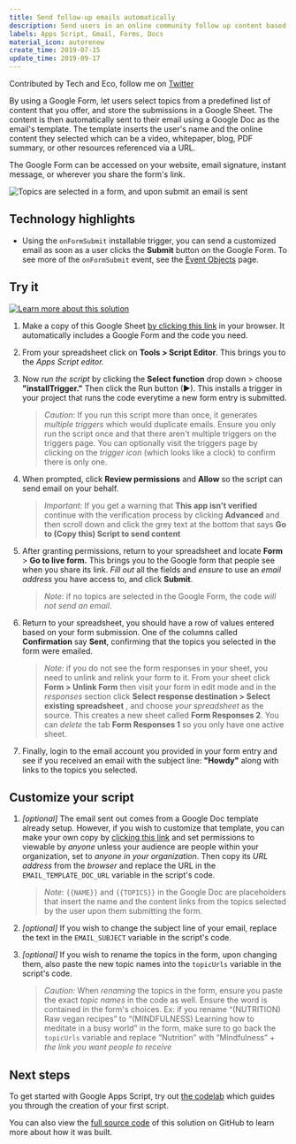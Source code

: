 ```yaml
---
title: Send follow-up emails automatically
description: Send users in an online community follow up content based on their interests.
labels: Apps Script, Gmail, Forms, Docs
material_icon: autorenew
create_time: 2019-07-15
update_time: 2019-09-17
---
```


Contributed by Tech and Eco, follow me on [Twitter](https://twitter.com/TechandEco)

By using a Google Form, let users select topics from a predefined list of
content that you offer, and store the submissions in a Google Sheet. The
content is then automatically sent to their email using a Google Doc as the
email's template. The template inserts the user's name and the online content
they selected which can be a video, whitepaper, blog, PDF summary, or other
resources referenced via a URL.

The Google Form can be accessed on your website, email signature,
instant message, or wherever you share the form's link.

![Topics are selected in a form, and upon submit an email is sent](https://cdn.jsdelivr.net/gh/gsuitedevs/solutions@master/content-signup/demo.gif)

## Technology highlights

- Using the `onFormSubmit` installable trigger, you can send a customized email
  as soon as a user clicks the **Submit** button on the Google Form. To see
  more of the `onFormSubmit` event, see the
  [Event Objects](https://developers.google.com/apps-script/guides/triggers/events#form-submit)
  page.

## Try it

[![Learn more about this solution](https://img.youtube.com/vi/xxgQr-jSu9o/0.jpg)](https://www.youtube.com/embed/xxgQr-jSu9o)

1. Make a copy of this Google Sheet
   [by clicking this link](https://docs.google.com/spreadsheets/d/1vyv-QcQ0wgaGNV7XklZI1jq95Cg_QVBq-o4rhTJqg00/copy)
   in your browser. It automatically includes a Google Form and the code
   you need.

1. From your spreadsheet click on **Tools > Script Editor**. This brings
   you to the _Apps Script editor._

1. Now _run the script_ by clicking the **Select function** drop down >
   choose **"installTrigger."** Then click the Run button (►). This installs
   a trigger in your project that runs the code everytime a new form
   entry is submitted.

   > _Caution_: If you run this script more than once, it generates
   > _multiple triggers_ which would duplicate emails. Ensure you only run the
   > script once and that there aren't multiple triggers on the triggers page.
   > You can optionally visit the triggers page by clicking on the
   > _trigger icon_ (which looks like a clock) to confirm there is only one.

1. When prompted, click **Review permissions** and **Allow**
   so the script can send email on your behalf.

   > *Important:* If you get a warning that **This app isn't verified**
   > continue with the verification process by clicking
   > **Advanced** and then scroll down and click the grey text at the bottom
   > that says **Go to (Copy this) Script to send content**

1. After granting permissions, return to your spreadsheet and locate **Form** >
   **Go to live form.** This brings you to the Google form that people
   see when you share its link. _Fill out_ all the fields and _ensure_ to use
   an _email address_ you have access to, and click **Submit**.

   > _Note_: if no topics are selected in the Google Form, the code
   > _will not send an email_.

1. Return to your spreadsheet, you should have a row of values entered based
   on your form submission. One of the columns called **Confirmation**
   say **Sent**, confirming that the topics you selected in the form were
   emailed.

   > _Note_: if you do not see the form responses in your sheet, you need
   > to unlink and relink your form to it. From your sheet click **Form >
   > Unlink Form** then visit your form in edit mode and in the _responses_
   > section click **Select response destination > Select existing
   > spreadsheet** , and choose _your spreadsheet_ as the source. This creates
   > a new sheet called **Form Responses 2**. You can _delete_ the tab
   > **Form Responses 1** so you only have one active sheet.

1. Finally, login to the email account you provided in your form entry and
   see if you received an email with the subject line: **"Howdy"** along with
   links to the topics you selected.

## Customize your script

1. *[optional]*
   The email sent out comes from a Google Doc template already setup.
   However, if you wish to customize that template,
   you can make your own copy by
   [clicking this link](https://docs.google.com/document/d/1HGXj6551jxUqFqxsuYMWovI0_nypSUPIdlc-RXf2pHE/copy) and set permissions to
   viewable by _anyone_ unless your audience are people within your
   organization, set to _anyone in your organization_. Then copy its
   _URL address_ from the _browser_ and replace the URL in the
   `EMAIL_TEMPLATE_DOC_URL` variable in the script's code.

   > _Note_: `{{NAME}}` and `{{TOPICS}}` in the Google Doc are placeholders
   > that insert the name and the content links from the topics selected
   > by the user upon them submitting the form.

1. _[optional]_ If you wish to change the subject line of your email,
   replace the text in the `EMAIL_SUBJECT` variable in the script's code.

1. *[optional]* If you wish to rename the topics in the form, upon changing
   them, also paste the new topic names into the `topicUrls` variable in the
   script's code.

   > *Caution:* When *renaming* the topics in the form,  ensure you paste
   > the exact *topic names* in the code as well. Ensure the word is
   > contained in the form's choices.
   > Ex: if you rename “(NUTRITION) Raw vegan recipes” to
   > “(MINDFULNESS) Learning how to meditate in a busy world” in the form,
   > make sure to go back the `topicUrls` variable and replace “Nutrition” with
   > “Mindfulness” + _the link you want people to receive_

## Next steps

To get started with Google Apps Script, try out [the codelab][codelab]
which guides you through the creation of your first script.

You can also view the [full source code][github] of this solution on GitHub to
learn more about how it was built.

[codelab]: https://codelabs.developers.google.com/codelabs/apps-script-intro
[github]: https://github.com/gsuitedevs/solutions/blob/master/content-signup
